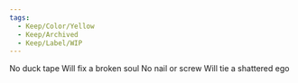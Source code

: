 ```yaml
---
tags:
  - Keep/Color/Yellow
  - Keep/Archived
  - Keep/Label/WIP
---
```


No duck tape
Will fix a broken soul
No nail or screw
Will tie a shattered ego 